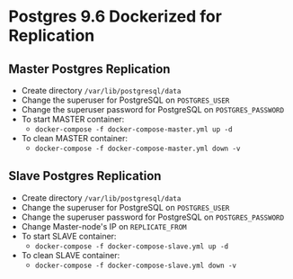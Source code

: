 # Postgres 9.6 Dockerized for Replication

## Master Postgres Replication
   * Create directory `/var/lib/postgresql/data`
   * Change the superuser for PostgreSQL on `POSTGRES_USER`
   * Change the superuser password for PostgreSQL on `POSTGRES_PASSWORD`
   * To start MASTER container:
      * `docker-compose -f docker-compose-master.yml up -d`
   * To clean MASTER container:
      * `docker-compose -f docker-compose-master.yml down -v`
## Slave Postgres Replication
   * Create directory `/var/lib/postgresql/data`
   * Change the superuser for PostgreSQL on `POSTGRES_USER`
   * Change the superuser password for PostgreSQL on `POSTGRES_PASSWORD`
   * Change Master-node's IP on `REPLICATE_FROM`
   * To start SLAVE container:
      * `docker-compose -f docker-compose-slave.yml up -d`
   * To clean SLAVE container:
      * `docker-compose -f docker-compose-slave.yml down -v`

